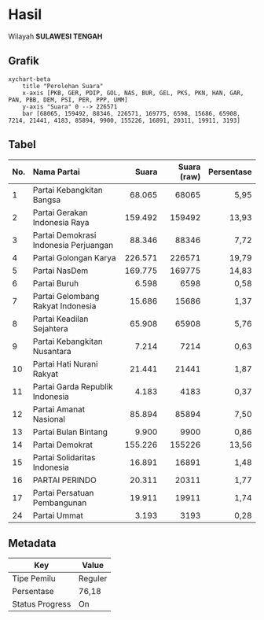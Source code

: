 # Hasil

Wilayah **SULAWESI TENGAH**

## Grafik

```mermaid
xychart-beta
    title "Perolehan Suara"
    x-axis [PKB, GER, PDIP, GOL, NAS, BUR, GEL, PKS, PKN, HAN, GAR, PAN, PBB, DEM, PSI, PER, PPP, UMM]
    y-axis "Suara" 0 --> 226571
    bar [68065, 159492, 88346, 226571, 169775, 6598, 15686, 65908, 7214, 21441, 4183, 85894, 9900, 155226, 16891, 20311, 19911, 3193]
```

## Tabel

| No. | Nama Partai                           | Suara   | Suara (raw) | Persentase |
|:--- |:------------------------------------- | -------:| -----------:| ----------:|
| 1   | Partai Kebangkitan Bangsa             | 68.065  | 68065       | 5,95       |
| 2   | Partai Gerakan Indonesia Raya         | 159.492 | 159492      | 13,93      |
| 3   | Partai Demokrasi Indonesia Perjuangan | 88.346  | 88346       | 7,72       |
| 4   | Partai Golongan Karya                 | 226.571 | 226571      | 19,79      |
| 5   | Partai NasDem                         | 169.775 | 169775      | 14,83      |
| 6   | Partai Buruh                          | 6.598   | 6598        | 0,58       |
| 7   | Partai Gelombang Rakyat Indonesia     | 15.686  | 15686       | 1,37       |
| 8   | Partai Keadilan Sejahtera             | 65.908  | 65908       | 5,76       |
| 9   | Partai Kebangkitan Nusantara          | 7.214   | 7214        | 0,63       |
| 10  | Partai Hati Nurani Rakyat             | 21.441  | 21441       | 1,87       |
| 11  | Partai Garda Republik Indonesia       | 4.183   | 4183        | 0,37       |
| 12  | Partai Amanat Nasional                | 85.894  | 85894       | 7,50       |
| 13  | Partai Bulan Bintang                  | 9.900   | 9900        | 0,86       |
| 14  | Partai Demokrat                       | 155.226 | 155226      | 13,56      |
| 15  | Partai Solidaritas Indonesia          | 16.891  | 16891       | 1,48       |
| 16  | PARTAI PERINDO                        | 20.311  | 20311       | 1,77       |
| 17  | Partai Persatuan Pembangunan          | 19.911  | 19911       | 1,74       |
| 24  | Partai Ummat                          | 3.193   | 3193        | 0,28       |


## Metadata

| Key             | Value   |
| --------------- | ------- |
| Tipe Pemilu     | Reguler |
| Persentase      | 76,18   |
| Status Progress | On      |



